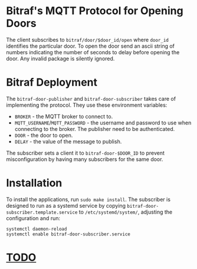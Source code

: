 # Bitraf's MQTT Protocol for Opening Doors

The client subscribes to `bitraf/door/$door_id/open` where `door_id`
identifies the particular door. To open the door send an ascii string
of numbers indicating the number of seconds to delay before opening
the door. Any invalid package is silently ignored.

# Bitraf Deployment

The `bitraf-door-publisher` and `bitraf-door-subscriber` takes care of
implementing the protocol. They use these environment variables:

* `BROKER` - the MQTT broker to connect to.
* `MQTT_USERNAME`/`MQTT_PASSWORD` - the username and password to use
  when connecting to the broker. The publisher need to be
  authenticated.
* `DOOR` - the door to open.
* `DELAY` - the value of the message to publish.

The subscriber sets a client it to `bitraf-door-$DOOR_ID` to prevent
misconfiguration by having many subscribers for the same door.

# Installation

To install the applications, run `sudo make install`. The subscriber
is designed to run as a systemd service by copying
`bitraf-door-subscriber.template.service` to `/etc/systemd/system/`,
adjusting the configuration and run:

    systemctl daemon-reload
    systemctl enable bitraf-door-subscriber.service


# [TODO](./TODO.md)

